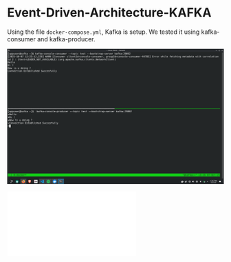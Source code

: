 # Event-Driven-Architecture-KAFKA

Using the file `docker-compose.yml`, Kafka is setup. We tested it using kafka-consumer and kafka-producer.

![alt text](image.png)

![Spring Project](./kafka-cloud-stream/README.md)
